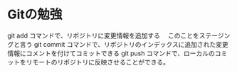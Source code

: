 # Gitの勉強
git add コマンドで、リポジトリに変更情報を追加する
　このことをステージングと言う
git commit コマンドで、リポジトリのインデックスに追加された変更情報にコメントを付けてコミットできる
git push コマンドで、ローカルのコミットをリモートのリポジトリに反映させることができる。